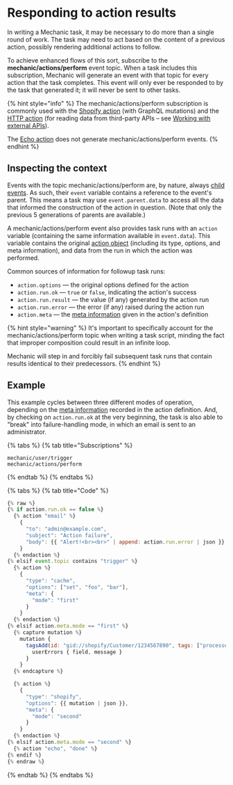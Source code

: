 # Responding to action results

In writing a Mechanic task, it may be necessary to do more than a single round of work. The task may need to act based on the content of a previous action, possibly rendering additional actions to follow.

To achieve enhanced flows of this sort, subscribe to the **mechanic/actions/perform** event topic. When a task includes this subscription, Mechanic will generate an event with that topic for every action that the task completes. This event will only ever be responded to by the task that generated it; it will never be sent to other tasks.

{% hint style="info" %}
The mechanic/actions/perform subscription is commonly used with the [Shopify action](../core/actions/shopify.md) (with GraphQL mutations) and the [HTTP action](../core/actions/http.md) (for reading data from third-party APIs – see [Working with external APIs](working-with-external-apis/)).

The [Echo action](../core/actions/echo.md) does not generate mechanic/actions/perform events.
{% endhint %}

## Inspecting the context

Events with the topic mechanic/actions/perform are, by nature, always [child events](../core/events/parent-and-child-events.md). As such, their `event` variable contains a reference to the event's parent. This means a task may use `event.parent.data` to access all the data that informed the construction of the action in question. (Note that only the previous 5 generations of parents are available.)

A mechanic/actions/perform event also provides task runs with an `action` variable (containing the same information available in `event.data`). This variable contains the original [action object](../core/tasks/code/action-objects.md) (including its type, options, and meta information), and data from the run in which the action was performed.

Common sources of information for followup task runs:

* `action.options` — the original options defined for the action
* `action.run.ok` — `true` or `false`, indicating the action's success
* `action.run.result` — the value (if any) generated by the action run
* `action.run.error` — the error (if any) raised during the action run
* `action.meta` — the [meta information](../core/tasks/code/action-objects.md#meta) given in the action's definition

{% hint style="warning" %}
It's important to specifically account for the mechanic/actions/perform topic when writing a task script, minding the fact that improper composition could result in an infinite loop.

Mechanic will step in and forcibly fail subsequent task runs that contain results identical to their predecessors.
{% endhint %}

## Example

This example cycles between three different modes of operation, depending on the [meta information](../core/tasks/code/action-objects.md#meta) recorded in the action definition. And, by checking on `action.run.ok` at the very beginning, the task is also able to "break" into failure-handling mode, in which an email is sent to an administrator.

{% tabs %}
{% tab title="Subscriptions" %}
```
mechanic/user/trigger
mechanic/actions/perform
```
{% endtab %}
{% endtabs %}

{% tabs %}
{% tab title="Code" %}
```javascript
{% raw %}
{% if action.run.ok == false %}
  {% action "email" %}
    {
      "to": "admin@example.com",
      "subject": "Action failure",
      "body": {{ "Alert!<br><br>" | append: action.run.error | json }}
    }
  {% endaction %}
{% elsif event.topic contains "trigger" %}
  {% action %}
    {
      "type": "cache",
      "options": ["set", "foo", "bar"],
      "meta": {
        "mode": "first"
      }
    }
  {% endaction %}
{% elsif action.meta.mode == "first" %}
  {% capture mutation %}
    mutation {
      tagsAdd(id: "gid://shopify/Customer/1234567890", tags: ["processed"]) {
        userErrors { field, message }
      }
    }
  {% endcapture %}

  {% action %}
    {
      "type": "shopify",
      "options": {{ mutation | json }},
      "meta": {
        "mode": "second"
      }
    }
  {% endaction %}
{% elsif action.meta.mode == "second" %}
  {% action "echo", "done" %}
{% endif %}
{% endraw %}
```
{% endtab %}
{% endtabs %}
